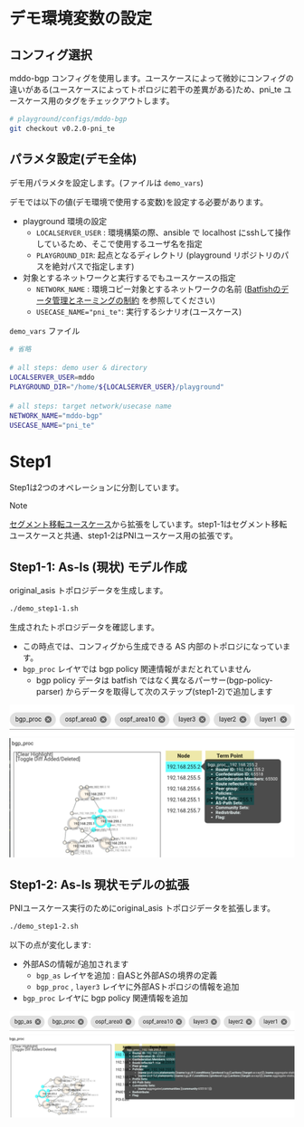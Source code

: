 # デモ環境変数の設定

## コンフィグ選択

mddo-bgp コンフィグを使用します。ユースケースによって微妙にコンフィグの違いがある(ユースケースによってトポロジに若干の差異がある)ため、pni_te ユースケース用のタグをチェックアウトします。

```bash
# playground/configs/mddo-bgp
git checkout v0.2.0-pni_te
```

## パラメタ設定(デモ全体)

デモ用パラメタを設定します。(ファイルは `demo_vars`)

デモでは以下の値(デモ環境で使用する変数)を設定する必要があります。

- playground 環境の設定
  - `LOCALSERVER_USER` : 環境構築の際、ansible で localhost にsshして操作しているため、そこで使用するユーザ名を指定
  - `PLAYGROUND_DIR`: 起点となるディレクトリ (playground リポジトリのパスを絶対パスで指定します)
- 対象とするネットワークと実行するでもユースケースの指定
  - `NETWORK_NAME` : 環境コピー対象とするネットワークの名前 ([Batfishのデータ管理とネーミングの制約](https://github.com/ool-mddo/playground/blob/main/doc/system_architecture.md#%E3%83%8D%E3%83%BC%E3%83%9F%E3%83%B3%E3%82%B0%E3%81%AE%E5%88%B6%E7%B4%84) を参照してください)
  - `USECASE_NAME="pni_te"`: 実行するシナリオ(ユースケース)

`demo_vars` ファイル

```bash
# 省略

# all steps: demo user & directory
LOCALSERVER_USER=mddo
PLAYGROUND_DIR="/home/${LOCALSERVER_USER}/playground"

# all steps: target network/usecase name
NETWORK_NAME="mddo-bgp"
USECASE_NAME="pni_te"
```

# Step1
Step1は2つのオペレーションに分割しています。

> [!NOTE]
> [セグメント移転ユースケース](../move_seg/introduction.md)から拡張をしています。step1-1はセグメント移転ユースケースと共通、step1-2はPNIユースケース用の拡張です。

## Step1-1: **As-Is (現状) モデル作成**

original_asis トポロジデータを生成します。

```bash
./demo_step1-1.sh
```

生成されたトポロジデータを確認します。

- この時点では、コンフィグから生成できる AS 内部のトポロジになっています。
- `bgp_proc` レイヤでは bgp policy 関連情報がまだとれていません
    - bgp policy データは batfish ではなく異なるパーサー(bgp-policy-parser) からデータを取得して次のステップ(step1-2)で追加します

![layers](fig/step11_layers.png)
![bgp_proc layer](fig/step11_bgp_proc.png)

## Step1-2: As-Is 現状モデルの拡張

PNIユースケース実行のためにoriginal_asis トポロジデータを拡張します。

```bash
./demo_step1-2.sh
```

以下の点が変化します:
- 外部ASの情報が追加されます
  - `bgp_as` レイヤを追加 : 自ASと外部ASの境界の定義
  - `bgp_proc` , `layer3` レイヤに外部ASトポロジの情報を追加
- `bgp_proc` レイヤに bgp policy 関連情報を追加

![layers](fig/step12_layers.png)
![bgp_proc layer](fig/step12_bgp_proc.png)
